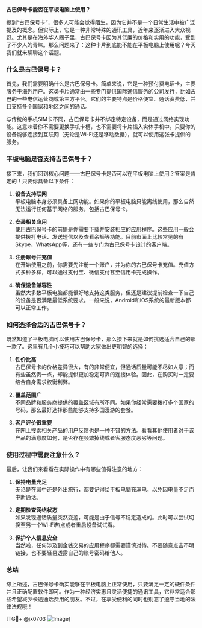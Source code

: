**古巴保号卡能否在平板电脑上使用？**

提到“古巴保号卡”，很多人可能会觉得陌生，因为它并不是一个日常生活中被广泛提及的概念。但实际上，它是一种非常特殊的通讯工具，近年来逐渐进入大众视野。尤其是在海外华人圈子里，古巴保号卡因为其低廉的价格和实用的功能，受到了不少人的青睐。那么问题来了：这种卡片到底能不能在平板电脑上使用呢？今天我们就来聊聊这个话题。

### 什么是古巴保号卡？

首先，我们需要明确什么是古巴保号卡。简单来说，它是一种预付费电话卡，主要服务于海外用户。这类卡片通常由一些专门提供国际通信服务的公司发行，比如古巴的一些电信运营商或第三方平台。它们的主要特点是价格便宜、通话资费低，并且支持多个国家和地区之间的通话。

与传统的手机SIM卡不同，古巴保号卡并不绑定特定设备，而是通过网络实现功能。这意味着你不需要更换手机卡槽，也不需要将卡片插入实体手机中。只要你的设备能够连接到互联网（无论是Wi-Fi还是移动数据），就可以使用这张卡提供的服务。

### 平板电脑是否支持古巴保号卡？

接下来，我们回到核心问题——古巴保号卡是否可以在平板电脑上使用？答案是肯定的！只要你具备以下条件：

1. **设备支持联网**  
   平板电脑本身必须具备上网功能。如果你的平板电脑只能离线使用，那么自然无法运行任何基于网络的服务，包括古巴保号卡。

2. **安装相关应用**  
   使用古巴保号卡的前提是你需要下载并安装相应的应用程序。这些应用一般会提供拨打电话、发送短信以及查看余额等功能。目前市面上比较常见的有Skype、WhatsApp等，还有一些专门为古巴保号卡设计的客户端。

3. **注册账号并充值**  
   在开始使用之前，你需要先注册一个账户，并为你的古巴保号卡充值。充值方式多种多样，可以通过支付宝、微信支付甚至信用卡完成操作。

4. **确保设备兼容性**  
   虽然大多数平板电脑都能很好地支持这类服务，但还是建议提前检查一下自己的设备是否满足最低系统要求。一般来说，Android和iOS系统的最新版本都可以正常工作。

### 如何选择合适的古巴保号卡？

既然知道了平板电脑可以使用古巴保号卡，那么接下来就是如何挑选适合自己的那一款了。这里有几个小技巧可以帮助大家做出更明智的选择：

1. **性价比高**  
   古巴保号卡的价格差异很大，有的非常便宜，但通话质量可能不尽如人意；而有些虽然贵一点，却能提供更加稳定可靠的连接体验。因此，在购买时一定要结合自身需求权衡利弊。

2. **覆盖范围广**  
   不同品牌和服务商提供的覆盖区域有所不同。如果你经常需要拨打多个国家的号码，那么最好选择那些能够支持多国漫游的套餐。

3. **客户评价很重要**  
   在网上搜索相关产品的用户反馈也是一种不错的方法。看看其他使用者对于该产品的满意度如何，是否存在频繁掉线或者客服态度恶劣等问题。

### 使用过程中需要注意什么？

最后，让我们来看看在实际操作中有哪些值得注意的地方：

1. **保持电量充足**  
   无论是在家中还是外出旅行，都要记得给平板电脑充满电，以免因电量不足而中断通话。

2. **定期检查网络状态**  
   如果发现通话质量突然变差，可能是由于信号不稳定造成的。此时可以尝试切换至另一个Wi-Fi热点或者重启设备试试看。

3. **保护个人信息安全**  
   当然啦，任何涉及到金钱交易的应用程序都需要谨慎对待。不要随意点击不明链接，也不要轻易透露自己的账号密码给他人。

### 总结

综上所述，古巴保号卡确实能够在平板电脑上正常使用，只要满足一定的硬件条件并且正确配置软件即可。作为一种经济实惠且灵活便捷的通讯工具，它非常适合那些希望减少长途通话费用的朋友。不过，在享受便利的同时也别忘了遵守当地的法律法规哦！

[TG💪+ @jx0703 ![Image](https://github.com/user-attachments/assets/dbca1d08-cadb-493c-b0ec-ad6f7a83f270)]